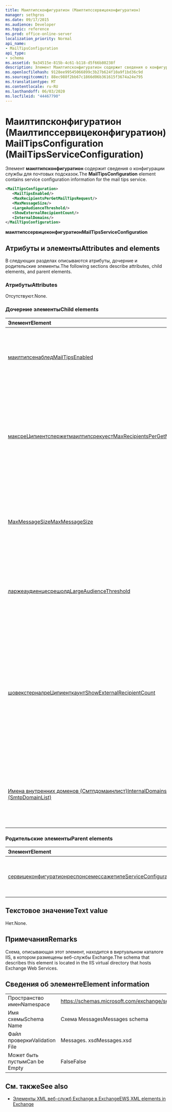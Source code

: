 ```yaml
---
title: Маилтипсконфигуратион (Маилтипссервицеконфигуратион)
manager: sethgros
ms.date: 09/17/2015
ms.audience: Developer
ms.topic: reference
ms.prod: office-online-server
localization_priority: Normal
api_name:
- MailTipsConfiguration
api_type:
- schema
ms.assetid: 9a34515e-815b-4c61-b118-d5f66b80238f
description: Элемент Маилтипсконфигуратион содержит сведения о конфигурации службы для почтовых подсказок.
ms.openlocfilehash: 9128ee99545066899c3b27b624f10a9f1bd36c9d
ms.sourcegitcommit: 88ec988f2bb67c1866d06b361615f3674a24e795
ms.translationtype: MT
ms.contentlocale: ru-RU
ms.lasthandoff: 06/03/2020
ms.locfileid: "44467790"
---
```

# <a name="mailtipsconfiguration-mailtipsserviceconfiguration"></a><span data-ttu-id="6e7b6-103">Маилтипсконфигуратион (Маилтипссервицеконфигуратион)</span><span class="sxs-lookup"><span data-stu-id="6e7b6-103">MailTipsConfiguration (MailTipsServiceConfiguration)</span></span>

<span data-ttu-id="6e7b6-104">Элемент **маилтипсконфигуратион** содержит сведения о конфигурации службы для почтовых подсказок.</span><span class="sxs-lookup"><span data-stu-id="6e7b6-104">The **MailTipsConfiguration** element contains service configuration information for the mail tips service.</span></span> 
  
```XML
<MailTipsConfiguration>
   <MailTipsEnabled/>
   <MaxRecipientsPerGetMailTipsRequest/>
   <MaxMessageSize/>
   <LargeAudienceThreshold/>
   <ShowExternalRecipientCount/>
   <InternalDomains/>
</MailTipsConfiguration>
```

 <span data-ttu-id="6e7b6-105">**маилтипссервицеконфигуратион**</span><span class="sxs-lookup"><span data-stu-id="6e7b6-105">**MailTipsServiceConfiguration**</span></span>
## <a name="attributes-and-elements"></a><span data-ttu-id="6e7b6-106">Атрибуты и элементы</span><span class="sxs-lookup"><span data-stu-id="6e7b6-106">Attributes and elements</span></span>

<span data-ttu-id="6e7b6-107">В следующих разделах описываются атрибуты, дочерние и родительские элементы.</span><span class="sxs-lookup"><span data-stu-id="6e7b6-107">The following sections describe attributes, child elements, and parent elements.</span></span>
  
### <a name="attributes"></a><span data-ttu-id="6e7b6-108">Атрибуты</span><span class="sxs-lookup"><span data-stu-id="6e7b6-108">Attributes</span></span>

<span data-ttu-id="6e7b6-109">Отсутствуют.</span><span class="sxs-lookup"><span data-stu-id="6e7b6-109">None.</span></span>
  
### <a name="child-elements"></a><span data-ttu-id="6e7b6-110">Дочерние элементы</span><span class="sxs-lookup"><span data-stu-id="6e7b6-110">Child elements</span></span>

|<span data-ttu-id="6e7b6-111">**Элемент**</span><span class="sxs-lookup"><span data-stu-id="6e7b6-111">**Element**</span></span>|<span data-ttu-id="6e7b6-112">**Описание**</span><span class="sxs-lookup"><span data-stu-id="6e7b6-112">**Description**</span></span>|
|:-----|:-----|
|[<span data-ttu-id="6e7b6-113">маилтипсенаблед</span><span class="sxs-lookup"><span data-stu-id="6e7b6-113">MailTipsEnabled</span></span>](mailtipsenabled.md) <br/> |<span data-ttu-id="6e7b6-114">Указывает, доступна ли служба советов по работе с почтой.</span><span class="sxs-lookup"><span data-stu-id="6e7b6-114">Indicates whether the mail tips service is available.</span></span> <span data-ttu-id="6e7b6-115">Этот элемент обязательный.</span><span class="sxs-lookup"><span data-stu-id="6e7b6-115">This element is required.</span></span>  <br/> |
|[<span data-ttu-id="6e7b6-116">максреЦипиентспержетмаилтипсрекуест</span><span class="sxs-lookup"><span data-stu-id="6e7b6-116">MaxRecipientsPerGetMailTipsRequest</span></span>](maxrecipientspergetmailtipsrequest.md) <br/> |<span data-ttu-id="6e7b6-117">Указывает максимальное количество получателей, которые могут быть переданы в операцию с помощью [подсказок](getmailtips-operation.md).</span><span class="sxs-lookup"><span data-stu-id="6e7b6-117">Indicates the maximum number of recipients that can be passed to the [GetMailTips operation](getmailtips-operation.md).</span></span> <span data-ttu-id="6e7b6-118">Этот элемент обязательный.</span><span class="sxs-lookup"><span data-stu-id="6e7b6-118">This element is required.</span></span>  <br/> |
|[<span data-ttu-id="6e7b6-119">MaxMessageSize</span><span class="sxs-lookup"><span data-stu-id="6e7b6-119">MaxMessageSize</span></span>](maxmessagesize.md) <br/> |<span data-ttu-id="6e7b6-120">Представляет максимальный размер сообщения, которое может принимать получатель.</span><span class="sxs-lookup"><span data-stu-id="6e7b6-120">Represents the maximum message size a recipient can accept.</span></span> <span data-ttu-id="6e7b6-121">Этот элемент обязательный.</span><span class="sxs-lookup"><span data-stu-id="6e7b6-121">This element is required.</span></span>  <br/> |
|[<span data-ttu-id="6e7b6-122">ларжеаудиенцесрешолд</span><span class="sxs-lookup"><span data-stu-id="6e7b6-122">LargeAudienceThreshold</span></span>](largeaudiencethreshold.md) <br/> |<span data-ttu-id="6e7b6-123">Представляет пороговое значение большой аудитории для клиента.</span><span class="sxs-lookup"><span data-stu-id="6e7b6-123">Represents the large audience threshold for a client.</span></span> <span data-ttu-id="6e7b6-124">Этот элемент обязательный.</span><span class="sxs-lookup"><span data-stu-id="6e7b6-124">This element is required.</span></span>  <br/> |
|[<span data-ttu-id="6e7b6-125">шовекстерналреЦипиенткаунт</span><span class="sxs-lookup"><span data-stu-id="6e7b6-125">ShowExternalRecipientCount</span></span>](showexternalrecipientcount.md) <br/> |<span data-ttu-id="6e7b6-126">Указывает, должны ли потребители [операции](getmailtips-operation.md) с подсказками отображать подсказки для почты, указывающие количество внешних получателей, на которые адресовано сообщение.</span><span class="sxs-lookup"><span data-stu-id="6e7b6-126">Indicates whether consumers of the [GetMailTips operation](getmailtips-operation.md) have to show mail tips that indicate the number of external recipients to which a message is addressed.</span></span> <span data-ttu-id="6e7b6-127">Этот элемент обязательный.</span><span class="sxs-lookup"><span data-stu-id="6e7b6-127">This element is required.</span></span>  <br/> |
|[<span data-ttu-id="6e7b6-128">Имена внутренних доменов (Смтпдомаинлист)</span><span class="sxs-lookup"><span data-stu-id="6e7b6-128">InternalDomains (SmtpDomainList)</span></span>](internaldomains-smtpdomainlist.md) <br/> |<span data-ttu-id="6e7b6-129">Определяет список внутренних доменов SMTP Организации.</span><span class="sxs-lookup"><span data-stu-id="6e7b6-129">Identifies the list of internal SMTP domains of the organization.</span></span> <span data-ttu-id="6e7b6-130">Этот элемент обязательный.</span><span class="sxs-lookup"><span data-stu-id="6e7b6-130">This element is required.</span></span>  <br/> |
   
### <a name="parent-elements"></a><span data-ttu-id="6e7b6-131">Родительские элементы</span><span class="sxs-lookup"><span data-stu-id="6e7b6-131">Parent elements</span></span>

|<span data-ttu-id="6e7b6-132">**Элемент**</span><span class="sxs-lookup"><span data-stu-id="6e7b6-132">**Element**</span></span>|<span data-ttu-id="6e7b6-133">**Описание**</span><span class="sxs-lookup"><span data-stu-id="6e7b6-133">**Description**</span></span>|
|:-----|:-----|
|[<span data-ttu-id="6e7b6-134">сервицеконфигуратионреспонсемессажетипе</span><span class="sxs-lookup"><span data-stu-id="6e7b6-134">ServiceConfigurationResponseMessageType</span></span>](serviceconfigurationresponsemessagetype.md) <br/> |<span data-ttu-id="6e7b6-135">Содержит параметры конфигурации службы.</span><span class="sxs-lookup"><span data-stu-id="6e7b6-135">Contains service configuration settings.</span></span>  <br/> |
   
## <a name="text-value"></a><span data-ttu-id="6e7b6-136">Текстовое значение</span><span class="sxs-lookup"><span data-stu-id="6e7b6-136">Text value</span></span>

<span data-ttu-id="6e7b6-137">Нет.</span><span class="sxs-lookup"><span data-stu-id="6e7b6-137">None.</span></span>
  
## <a name="remarks"></a><span data-ttu-id="6e7b6-138">Примечания</span><span class="sxs-lookup"><span data-stu-id="6e7b6-138">Remarks</span></span>

<span data-ttu-id="6e7b6-139">Схема, описывающая этот элемент, находится в виртуальном каталоге IIS, в котором размещены веб-службы Exchange.</span><span class="sxs-lookup"><span data-stu-id="6e7b6-139">The schema that describes this element is located in the IIS virtual directory that hosts Exchange Web Services.</span></span>
  
## <a name="element-information"></a><span data-ttu-id="6e7b6-140">Сведения об элементе</span><span class="sxs-lookup"><span data-stu-id="6e7b6-140">Element information</span></span>

|||
|:-----|:-----|
|<span data-ttu-id="6e7b6-141">Пространство имен</span><span class="sxs-lookup"><span data-stu-id="6e7b6-141">Namespace</span></span>  <br/> |https://schemas.microsoft.com/exchange/services/2006/messages  <br/> |
|<span data-ttu-id="6e7b6-142">Имя схемы</span><span class="sxs-lookup"><span data-stu-id="6e7b6-142">Schema Name</span></span>  <br/> |<span data-ttu-id="6e7b6-143">Схема Messages</span><span class="sxs-lookup"><span data-stu-id="6e7b6-143">Messages schema</span></span>  <br/> |
|<span data-ttu-id="6e7b6-144">Файл проверки</span><span class="sxs-lookup"><span data-stu-id="6e7b6-144">Validation File</span></span>  <br/> |<span data-ttu-id="6e7b6-145">Messages. xsd</span><span class="sxs-lookup"><span data-stu-id="6e7b6-145">Messages.xsd</span></span>  <br/> |
|<span data-ttu-id="6e7b6-146">Может быть пустым</span><span class="sxs-lookup"><span data-stu-id="6e7b6-146">Can be Empty</span></span>  <br/> |<span data-ttu-id="6e7b6-147">False</span><span class="sxs-lookup"><span data-stu-id="6e7b6-147">False</span></span>  <br/> |
   
## <a name="see-also"></a><span data-ttu-id="6e7b6-148">См. также</span><span class="sxs-lookup"><span data-stu-id="6e7b6-148">See also</span></span>



- [<span data-ttu-id="6e7b6-149">Элементы XML веб-служб Exchange в Exchange</span><span class="sxs-lookup"><span data-stu-id="6e7b6-149">EWS XML elements in Exchange</span></span>](ews-xml-elements-in-exchange.md)

